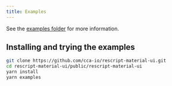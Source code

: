 ```yaml
---
title: Examples
---
```


See the
[examples folder](https://github.com/cca-io/rescript-material-ui/tree/rescript-material-ui/examples)
for more information.

## Installing and trying the examples

```bash
git clone https://github.com/cca-io/rescript-material-ui.git
cd rescript-material-ui/public/rescript-material-ui
yarn install
yarn examples
```

